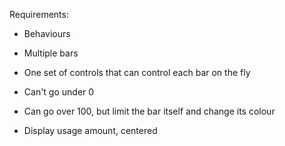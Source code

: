 Requirements:

  -  Behaviours

  - Multiple bars

  - One set of controls that can control each bar on the fly

  - Can't go under 0

  - Can go over 100, but limit the bar itself and change its colour

  - Display usage amount, centered
